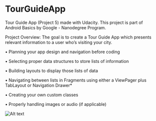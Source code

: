 # TourGuideApp
Tour Guide App (Project 5) made with Udacity. This project is part of Android Basics by Google - Nanodegree Program.

Project Overview: The goal is to create a Tour Guide App which presents relevant information to a user who’s visiting your city.

• Planning your app design and navigation before coding

• Selecting proper data structures to store lists of information

• Building layouts to display those lists of data

• Navigating between lists in Fragments using either a ViewPager plus TabLayout or Navigation Drawer*

• Creating your own custom classes

• Properly handling images or audio (if applicable)

![Alt text](https://lh3.googleusercontent.com/nAGD_PTWUWGnoqSAEj5JEHKzc0rvq0sCDY9J9jPw2WDcu9k5BRGxBgqT_LtOa9LPQ_7ZOGcS5kPVG2VPcM3VcfcTyXGlC0v6Fc03JJdxDnsbEHfbnA-uabQgk3N_IL3HuavY1_0MJQGF6wdnj2KhBWkMBCTuTDa2gUxx99-nFwjGxYWJb8HDQdwQFrUPdw8q3DbMiKiQ3jqs67hP_gCYA6ZLnHsN6tjJI88JoZkwvHcRKACWG-leUDjaeyfTr5fjDwKZUL0kJkPGOuxi1DOttWsz4nV9dLMxjxN4E5UQhMm_Vc9oDeRXbLS0Uu0WrVJLIszolmjof5ZEl1GWBfOXHqibgSWuHQp3UzGWyGZxAHzF2YrKEt6aoNPMbeGIJmkl5vFsrWRjV-wjIOGzwVYWmnCg3u10ZaJzu1paJlRlllpJT8T6mkgA1anV2BVcAIt9_wtjN7IvomzNTpmS6fVG-YyXHivrCpFROGmDiP64o9SSoN1eWJ1SQhnv0wrksaLKzRcrVpSt8SnHp1YzI461zKQI1VbkOfUSEAAvo6QfP7oXO8NEckR2lnaNoRqDDngqgqMHE-O7_qiM2T99AJSNjm552wSWOzoBj7bqqyAHJ3nE3atEU-ULpxT_YGuXlzP6C53Y_d19CAUWJFAsAPl8pDS6=w368-h657-no "Screenshot 1")
